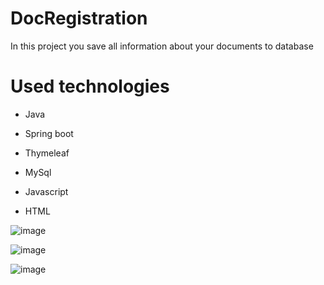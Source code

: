# DocRegistration
In this project you save all information about your documents to database
# Used technologies

- Java

- Spring boot

- Thymeleaf

- MySql

- Javascript

- HTML

![image](https://user-images.githubusercontent.com/63450583/91542422-464ac600-e937-11ea-85b8-a560f25d2dba.png)

![image](https://user-images.githubusercontent.com/63450583/91541935-7fcf0180-e936-11ea-8418-cbf8494d8f05.png)

![image](https://user-images.githubusercontent.com/63450583/91541987-9412fe80-e936-11ea-8283-2adcc8dde085.png)
